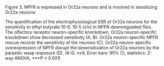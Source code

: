 Figure 3. NPFR is expressed in Or22a neurons and is involved in sensitizing Or22a neurons

The quantification of the electrophysiological SSR of Or22a neurons for the sensitivity to ethyl butyrate 10-6, 10-5 (v/v) in NPFR-downregulated flies. The olfactory receptor neuron-specific knockdown, Or22a neuron-specific knockdown show decreased sensitivity (A, B). Or22a neuron-specific NPFR rescue recover the sensitivity of the neurons (C). Or22a neuron-specific overexpression of NPFR disrupt the desensitization of Or22a neurons by the parasitic wasp-exposure (D). (A-D. n≥6, Error bars: 95% CI, statistics: 2-way ANOVA, ***P ≤ 0.001) 